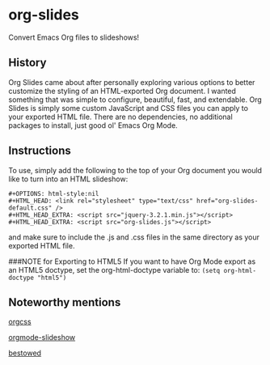 # org-slides
Convert Emacs Org files to slideshows!

## History
Org Slides came about after personally exploring various options to better customize the styling of an HTML-exported Org document. I wanted something that was simple to configure, beautiful, fast, and extendable. Org Slides is simply some custom JavaScript and CSS files you can apply to your exported HTML file. There are no dependencies, no additional packages to install, just good ol' Emacs Org Mode.

## Instructions
To use, simply add the following to the top of your Org document you would like to turn into an HTML slideshow:
```
#+OPTIONS: html-style:nil
#+HTML_HEAD: <link rel="stylesheet" type="text/css" href="org-slides-default.css" />
#+HTML_HEAD_EXTRA: <script src="jquery-3.2.1.min.js"></script>
#+HTML_HEAD_EXTRA: <script src="org-slides.js"></script>
```
and make sure to include the .js and .css files in the same directory as your exported HTML file.

###NOTE for Exporting to HTML5
If you want to have Org Mode export as an HTML5 doctype, set the org-html-doctype variable to: `(setq org-html-doctype "html5")`

## Noteworthy mentions
[orgcss](https://github.com/gongzhitaao/orgcss)

[orgmode-slideshow](http://www.mauc.nl/presentations/test.html)

[bestowed](https://github.com/robrohan/bestowed)
